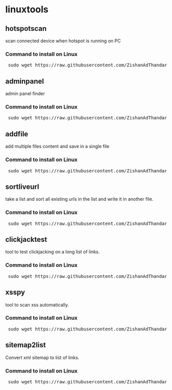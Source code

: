 # linuxtools


<h2>hotspotscan</h2> 
<p>scan connected device when hotspot is running on PC </p>
<h3>Command to install on Linux</h3>
<pre> sudo wget https://raw.githubusercontent.com/ZishanAdThandar/linuxtools/master/hotspotscan -O /usr/bin/hotspotscan && sudo chmod 755 /usr/bin/hotspotscan </pre>

<h2>adminpanel</h2> 
<p>admin panel finder</p>
<h3>Command to install on Linux</h3>
<pre> sudo wget https://raw.githubusercontent.com/ZishanAdThandar/linuxtools/master/adminpanel -O /usr/bin/adminpanel && sudo chmod 755 /usr/bin/adminpanel </pre>

<h2>addfile</h2> 
<p>add multiple files content and save in a single file</p>
<h3>Command to install on Linux</h3>
<pre> sudo wget https://raw.githubusercontent.com/ZishanAdThandar/linuxtools/master/addfile -O /usr/bin/addfile && sudo chmod 755 /usr/bin/addfile </pre>

<h2>sortliveurl</h2> 
<p>take a list and sort all existing urls in the list and write it in another file.</p>
<h3>Command to install on Linux</h3>
<pre> sudo wget https://raw.githubusercontent.com/ZishanAdThandar/linuxtools/master/sortliveurl -O /usr/bin/sortliveurl && sudo chmod 755 /usr/bin/sortliveurl </pre>

<h2>clickjacktest</h2> 
<p>tool to test clickjacking on a long list of links.</p>
<h3>Command to install on Linux</h3>
<pre> sudo wget https://raw.githubusercontent.com/ZishanAdThandar/linuxtools/master/clickjacktest -O /usr/bin/clickjacktest && sudo chmod 755 /usr/bin/clickjacktest </pre>

<h2>xsspy</h2> 
<p>tool to scan xss automatically.</p>
<h3>Command to install on Linux</h3>
<pre> sudo wget https://raw.githubusercontent.com/ZishanAdThandar/linuxtools/master/xsspy -O /usr/bin/xsspy && sudo chmod 755 /usr/bin/xsspy </pre>

<h2>sitemap2list</h2> 
<p>Convert xml sitemap to list of links.</p>
<h3>Command to install on Linux</h3>
<pre> sudo wget https://raw.githubusercontent.com/ZishanAdThandar/linuxtools/master/sitemap2list -O /usr/bin/sitemap2list && sudo chmod 755 /usr/bin/sitemap2list </pre>



